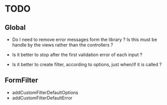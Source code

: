 TODO
==================

Global
-----------------
 * Do I need to remove error messages form the library ?
 Is this must be handle by the views rather than the controllers ?

 * Is it better to stop after the first validation error of each input ?

 * Is it better to create filter, according to options, just when/if it is called ?
 


FormFilter
-----------------

 * addCustomFilterDefaultOptions
 * addCustomFilterDefaultError